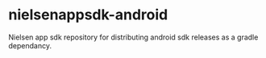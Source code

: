 # nielsenappsdk-android
Nielsen app sdk repository for distributing android sdk releases as a gradle dependancy.
